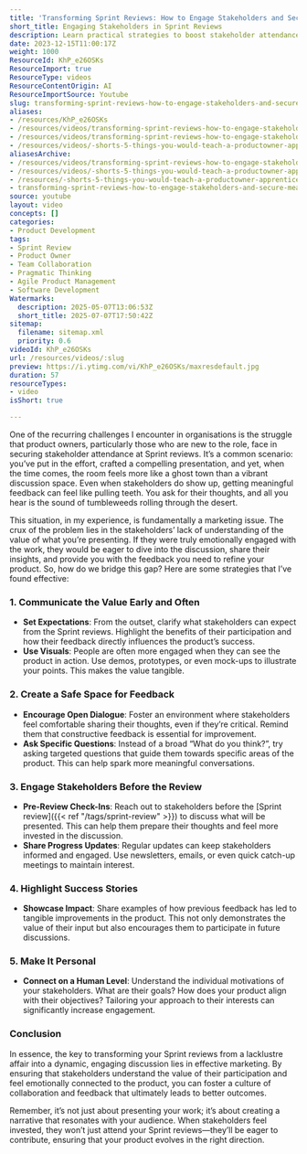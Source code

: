 ```yaml
---
title: 'Transforming Sprint Reviews: How to Engage Stakeholders and Secure Meaningful Feedback'
short_title: Engaging Stakeholders in Sprint Reviews
description: Learn practical strategies to boost stakeholder attendance and engagement in Sprint reviews, encouraging valuable feedback and stronger collaboration for product improvement.
date: 2023-12-15T11:00:17Z
weight: 1000
ResourceId: KhP_e26OSKs
ResourceImport: true
ResourceType: videos
ResourceContentOrigin: AI
ResourceImportSource: Youtube
slug: transforming-sprint-reviews-how-to-engage-stakeholders-and-secure-meaningful-feedback
aliases:
- /resources/KhP_e26OSKs
- /resources/videos/transforming-sprint-reviews-how-to-engage-stakeholders-and-secure-meaningful-feedback-KhP_e26OSKs
- /resources/videos/transforming-sprint-reviews-how-to-engage-stakeholders-and-secure-meaningful-feedback
- /resources/videos/-shorts-5-things-you-would-teach-a-productowner-apprentice-part-3
aliasesArchive:
- /resources/videos/transforming-sprint-reviews-how-to-engage-stakeholders-and-secure-meaningful-feedback
- /resources/videos/-shorts-5-things-you-would-teach-a-productowner-apprentice-part-3
- /resources/-shorts-5-things-you-would-teach-a-productowner-apprentice-part-3
- transforming-sprint-reviews-how-to-engage-stakeholders-and-secure-meaningful-feedback-KhP_e26OSKs
source: youtube
layout: video
concepts: []
categories:
- Product Development
tags:
- Sprint Review
- Product Owner
- Team Collaboration
- Pragmatic Thinking
- Agile Product Management
- Software Development
Watermarks:
  description: 2025-05-07T13:06:53Z
  short_title: 2025-07-07T17:50:42Z
sitemap:
  filename: sitemap.xml
  priority: 0.6
videoId: KhP_e26OSKs
url: /resources/videos/:slug
preview: https://i.ytimg.com/vi/KhP_e26OSKs/maxresdefault.jpg
duration: 57
resourceTypes:
- video
isShort: true

---
```

One of the recurring challenges I encounter in organisations is the struggle that product owners, particularly those who are new to the role, face in securing stakeholder attendance at Sprint reviews. It’s a common scenario: you’ve put in the effort, crafted a compelling presentation, and yet, when the time comes, the room feels more like a ghost town than a vibrant discussion space. Even when stakeholders do show up, getting meaningful feedback can feel like pulling teeth. You ask for their thoughts, and all you hear is the sound of tumbleweeds rolling through the desert.

This situation, in my experience, is fundamentally a marketing issue. The crux of the problem lies in the stakeholders’ lack of understanding of the value of what you’re presenting. If they were truly emotionally engaged with the work, they would be eager to dive into the discussion, share their insights, and provide you with the feedback you need to refine your product. So, how do we bridge this gap? Here are some strategies that I’ve found effective:

### 1. **Communicate the Value Early and Often**
   - **Set Expectations**: From the outset, clarify what stakeholders can expect from the Sprint reviews. Highlight the benefits of their participation and how their feedback directly influences the product’s success.
   - **Use Visuals**: People are often more engaged when they can see the product in action. Use demos, prototypes, or even mock-ups to illustrate your points. This makes the value tangible.

### 2. **Create a Safe Space for Feedback**
   - **Encourage Open Dialogue**: Foster an environment where stakeholders feel comfortable sharing their thoughts, even if they’re critical. Remind them that constructive feedback is essential for improvement.
   - **Ask Specific Questions**: Instead of a broad “What do you think?”, try asking targeted questions that guide them towards specific areas of the product. This can help spark more meaningful conversations.

### 3. **Engage Stakeholders Before the Review**
   - **Pre-Review Check-Ins**: Reach out to stakeholders before the [Sprint review]({{< ref "/tags/sprint-review" >}}) to discuss what will be presented. This can help them prepare their thoughts and feel more invested in the discussion.
   - **Share Progress Updates**: Regular updates can keep stakeholders informed and engaged. Use newsletters, emails, or even quick catch-up meetings to maintain interest.

### 4. **Highlight Success Stories**
   - **Showcase Impact**: Share examples of how previous feedback has led to tangible improvements in the product. This not only demonstrates the value of their input but also encourages them to participate in future discussions.

### 5. **Make It Personal**
   - **Connect on a Human Level**: Understand the individual motivations of your stakeholders. What are their goals? How does your product align with their objectives? Tailoring your approach to their interests can significantly increase engagement.

### Conclusion
In essence, the key to transforming your Sprint reviews from a lacklustre affair into a dynamic, engaging discussion lies in effective marketing. By ensuring that stakeholders understand the value of their participation and feel emotionally connected to the product, you can foster a culture of collaboration and feedback that ultimately leads to better outcomes. 

Remember, it’s not just about presenting your work; it’s about creating a narrative that resonates with your audience. When stakeholders feel invested, they won’t just attend your Sprint reviews—they’ll be eager to contribute, ensuring that your product evolves in the right direction.

